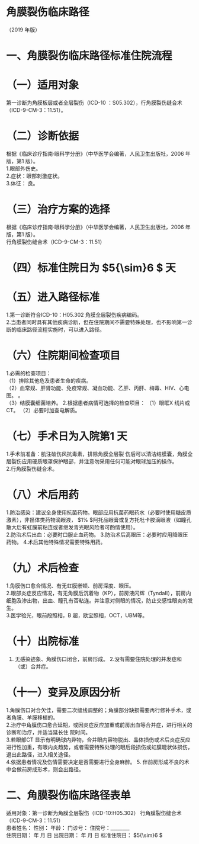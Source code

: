 # 角膜裂伤临床路径  
（2019 年版）  
# 一、角膜裂伤临床路径标准住院流程  
# （一）适用对象  
第一诊断为角膜板层或者全层裂伤（ICD-10 ：S05.302），行角膜裂伤缝合术（ICD-9-CM-3：11.51）。  
# （二）诊断依据  
根据《临床诊疗指南·眼科学分册》（中华医学会编著，人民卫生出版社，2006 年版，第1 版）。  
1.眼部外伤史。  
2.症状：眼部刺激症状。  
3.体征： 良。  
# （三）治疗方案的选择  
根据《临床诊疗指南·眼科学分册》（中华医学会编著，人民卫生出版社，2006 年版，第1 版）。  
行角膜裂伤缝合术（ICD-9-CM-3：11.51）  
# （四）标准住院日为 $5{\sim}6 $ 天  
# （五）进入路径标准  
1.第一诊断符合ICD-10：H05.302 角膜全层裂伤疾病编码。  
2.当患者同时具有其他疾病诊断，但在住院期间不需要特殊处理，也不影响第一诊断的临床路径流程实施时，可以进入路径。  
# （六）住院期间检查项目  
1.必需的检查项目：  
（1）排除其他危及患者生命的疾病。  
（2）血常规、肝肾功能、免疫常规、凝血功能、乙肝、丙肝、梅毒、HIV、心电图。 。  
（3）结膜囊细菌培养。 2.根据患者病情可选择的检查项目： （1）眼眶X 线片或CT。 （2）必要时加查电解质。  
# （七）手术日为入院第1 天  
1.手术前准备：肌注破伤风抗毒素，排除角膜全层裂 伤后可以清洁结膜囊，角膜全层裂伤应用硬质眼罩保护眼部，并注意勿采用任何可能对眼球加压的操作。  
2.行角膜裂伤缝合术。  
# （八）术后用药  
1.防治感染：建议全身使用抗菌药物。眼部应用抗菌药眼药水（必要时使用糖皮质激素），非甾体类药物滴眼液， $1\% $阿托品眼膏或复方托吡卡胺滴眼液（如瞳孔散大后有虹膜前粘连或者继发青光眼风险者可酌情使用）。  
2.防治术后出血：必要时口服止血药物。 3.防治术后高眼压：必要时应用降眼压药物。 4.术后其他特殊情况需要特殊用药。  
# （九）术后检查  
1.角膜伤口愈合情况、有无虹膜嵌顿、前房深度、眼压。  
2.眼部炎症反应情况，有无角膜后沉着物（KP），前房液闪辉（TyndaⅡ），前房内细胞及渗出物，出血、瞳孔有否粘连。并注意对侧眼的情况，防止交感性眼炎的发生。  
3.医学验光，眼前段照相，B 超，欧宝照相，OCT，UBM等。  
# （十）出院标准  
1. 无感染迹象、角膜伤口闭合，前房形成。 2.没有需要住院处理的并发症和（或）合并症。  
# （十一）变异及原因分析  
1.角膜伤口对合欠佳，需要二次缝线调整的；角膜部分缺损需要再行修补手术，或者角膜、羊膜移植的。  
2.治疗中角膜伤口愈合延期，或因炎症反应加重或前房出血等合并症，进行相关的诊断和治疗，并适当延长住 院时间。  
3.若眼部CT 显示有明确球内异物，合并眼内容物脱出、晶体损伤或术后炎症反应进行性加重，有眼内炎趋势，或者需要特殊处理的眼后段损伤或虹膜睫状体损伤，退出此路径，进入相关途径。  
4.依据患者情况及伤情需要决定是否需要进行全身麻醉。 5. 伴前房形成不良的术中会做前房成形术，则会出路径。  
# 二、角膜裂伤临床路径表单  
适用对象：第一诊断为角膜全层裂伤（ICD-10:H05.302） 行角膜裂伤缝合术（ICD-9-CM-3：11.51）  
患者姓名：          性别：       年龄：       门诊号：       住院号：________  
住院日期：    年   月   日  出院日期：    年   月   日  标准住院日： $5{\sim}6 $  
